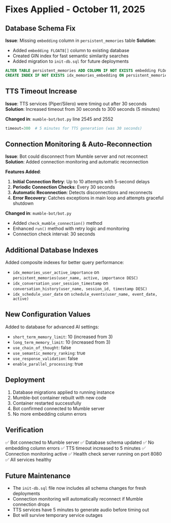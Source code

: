 # Fixes Applied - October 11, 2025

## Database Schema Fix
**Issue**: Missing `embedding` column in `persistent_memories` table
**Solution**: 
- Added `embedding FLOAT8[]` column to existing database
- Created GIN index for fast semantic similarity searches
- Added migration to `init-db.sql` for future deployments

```sql
ALTER TABLE persistent_memories ADD COLUMN IF NOT EXISTS embedding FLOAT8[];
CREATE INDEX IF NOT EXISTS idx_memories_embedding ON persistent_memories USING GIN(embedding) WHERE embedding IS NOT NULL;
```

## TTS Timeout Increase
**Issue**: TTS services (Piper/Silero) were timing out after 30 seconds
**Solution**: Increased timeout from 30 seconds to 300 seconds (5 minutes)

**Changed in**: `mumble-bot/bot.py` line 2545 and 2552
```python
timeout=300  # 5 minutes for TTS generation (was 30 seconds)
```

## Connection Monitoring & Auto-Reconnection
**Issue**: Bot could disconnect from Mumble server and not reconnect
**Solution**: Added connection monitoring and automatic reconnection

**Features Added**:
1. **Initial Connection Retry**: Up to 10 attempts with 5-second delays
2. **Periodic Connection Checks**: Every 30 seconds
3. **Automatic Reconnection**: Detects disconnections and reconnects
4. **Error Recovery**: Catches exceptions in main loop and attempts graceful shutdown

**Changed in**: `mumble-bot/bot.py`
- Added `check_mumble_connection()` method
- Enhanced `run()` method with retry logic and monitoring
- Connection check interval: 30 seconds

## Additional Database Indexes
Added composite indexes for better query performance:
- `idx_memories_user_active_importance` on `persistent_memories(user_name, active, importance DESC)`
- `idx_conversation_user_session_timestamp` on `conversation_history(user_name, session_id, timestamp DESC)`
- `idx_schedule_user_date` on `schedule_events(user_name, event_date, active)`

## New Configuration Values
Added to database for advanced AI settings:
- `short_term_memory_limit`: 10 (increased from 3)
- `long_term_memory_limit`: 10 (increased from 3)
- `use_chain_of_thought`: false
- `use_semantic_memory_ranking`: true
- `use_response_validation`: false
- `enable_parallel_processing`: true

## Deployment
1. Database migrations applied to running instance
2. Mumble-bot container rebuilt with new code
3. Container restarted successfully
4. Bot confirmed connected to Mumble server
5. No more embedding column errors

## Verification
✅ Bot connected to Mumble server
✅ Database schema updated
✅ No embedding column errors
✅ TTS timeout increased to 5 minutes
✅ Connection monitoring active
✅ Health check server running on port 8080
✅ All services healthy

## Future Maintenance
- The `init-db.sql` file now includes all schema changes for fresh deployments
- Connection monitoring will automatically reconnect if Mumble connection drops
- TTS services have 5 minutes to generate audio before timing out
- Bot will survive temporary service outages









